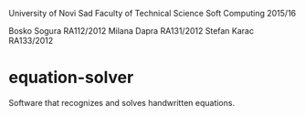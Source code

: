 University of Novi Sad
Faculty of Technical Science
Soft Computing 2015/16

Bosko Sogura RA112/2012 
Milana Dapra RA131/2012
Stefan Karac RA133/2012

# equation-solver
Software that recognizes and solves handwritten equations. 
